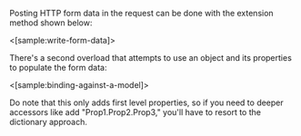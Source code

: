 <!--title: Sending Http Form Data-->

Posting HTTP form data in the request can be done with the extension method shown below:

<[sample:write-form-data]>

There's a second overload that attempts to use an object and its properties to populate the form data:

<[sample:binding-against-a-model]>

Do note that this only adds first level properties, so if you need to deeper accessors like add "Prop1.Prop2.Prop3,"
you'll have to resort to the dictionary approach.